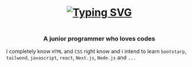 <h1 align="center">
  <a href="https://git.io/typing-svg"><img src="https://readme-typing-svg.demolab.com?font=Fira+Code&size=32&pause=1000&width=435&lines=Hello%2C+There!%F0%9F%91%8B;This+is+Ehsan;Not+%7Bjson%7D!;Nice+to+meet+you!" alt="Typing SVG" /></a>
</h1>
<img src="https://www.animatedimages.org/data/media/562/animated-line-image-0111.gif" width="1015" height="2" />
<h3 align="center">A junior programmer who loves codes</h3>

I completely know `HTML` and `CSS` right know and i intend to learn `bootstarp`, `tailwond`, `javascript`, `react`, `Next.js`, `Node.js` and `...`
